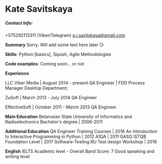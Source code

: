 # Kate Savitskaya

##### Contact Info: 
+375292113311 (Viber/Telegram)
e.i.savitskaya@gmail.com

**Summary** Sorry. Will add some text here later :smirk:

**Skills**: Python [basics], Squish, Agile Methodologies

**Code examples:** Coming soon... or not

**Experience** 

LLC Viber Media | August 2014 - present 
QA Engineer | FDD Process Manager
Desktop Department; 

ZuSoft |  March 2013 - July 2014 
QA Engineer 

EffectiveSoft |  October 2011 - March 2013 
QA Engineer 


**Main Education**
Belarusian State University of Informatics and Radioelectronics Bachelor's degree | 2006-2011

**Additional Education** 
QA Engineer Training Courses | 2016 
An Introduction to Interactive Programming in Python | 2012
A1QA | 2011
GASQ ISTQB Foundation Level | 2017 
Software-Testing.RU  Test design Workshop | 2018 

**English** 
IELTS Academic level - Overall Band Score: 7
Good speaking and writing level